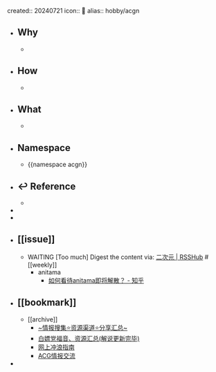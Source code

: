 created:: 20240721
icon:: 📄
alias:: hobby/acgn

- ## Why
  -
- ## How
  -
- ## What
  -
- ## Namespace
  - {{namespace acgn}}
- ## ↩ Reference
  -
-
-
- ## [[issue]]
  - WAITING [Too much] Digest the content via: [二次元 | RSSHub](https://docs.rsshub.app/anime.html) #[[weekly]]
    - anitama
      - [如何看待anitama即将解散？ - 知乎](https://www.zhihu.com/question/313191641)
- ## [[bookmark]]
  - [[archive]]
    - [~情报搜集⭐资源渠道⭐分享汇总~](https://bgm.tv/group/topic/367032)
    - [白嫖党福音、资源汇总(解说更新完毕)](https://bgm.tv/group/topic/373032)
    - [网上冲浪指南](https://bgm.tv/group/topic/371445)
    - [ACG情报交流](http://duobaoxiang.ysepan.com/)
-